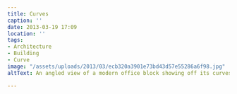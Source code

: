 ```yaml
---
title: Curves
caption: ''
date: 2013-03-19 17:09
location: ''
tags:
- Architecture
- Building
- Curve
image: "/assets/uploads/2013/03/ecb320a3901e73bd43d57e55286a6f98.jpg"
altText: An angled view of a modern office block showing off its curves

---
```

